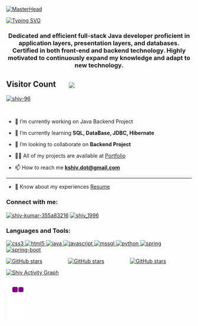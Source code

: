 [![MasterHead](https://149351115.v2.pressablecdn.com/wp-content/uploads/2017/02/TheDeveloperCoverLetter-1600x618.jpg)](https:Shiv-96.io) 

<a href="https://git.io/typing-svg"><img src="https://readme-typing-svg.herokuapp.com?font=Fira+Code&size=40&pause=1000&center=true&vCenter=true&width=935&height=100&lines=Hello👋,+I'm+Shiv+Kumar..!;+Java-Backend+Developer..." alt="Typing SVG" /></a>

<h3 align="center">Dedicated and efficient full-stack Java developer proficient in application layers, presentation layers, and databases. Certified in both front-end and backend technology. Highly motivated to continuously expand my knowledge and adapt to new technology.</h3>

<h2 align="left">Visitor Count &nbsp &nbsp &nbsp <img align="center" src="https://profile-counter.glitch.me/Shiv-96/count.svg"/></h2>

<p align="left"> <a href="https://github.com/ryo-ma/github-profile-trophy"><img src="https://github-profile-trophy.vercel.app/?username=shiv-96&layout=compact&theme=algolia" alt="shiv-96" /></a> </p>

<p align="left"> <a href="https://twitter.com/" target="blank"><img src="https://img.shields.io/twitter/follow/?logo=twitter&style=for-the-badge" alt="" /></a> </p>

- 🔭 I’m currently working on Java Backend Project

- 🌱 I’m currently learning **SQL, DataBase, JDBC, Hibernate**

- 👯 I’m looking to collaborate on **Backend Project**

- 👨‍💻 All of my projects are available at [Portfolio](https://shiv-96.github.io/)

- 📫 How to reach me **kshiv.dot@gmail.com**

<hr>

- 📄 Know about my experiences [Resume](https://drive.google.com/file/d/1O8ZG7DksA2tV2fFf2s7rAJ1gqzHSNmav/view?usp=sharing)

<h3 align="left">Connect with me:</h3>
<p align="left">
<a href="https://linkedin.com/in/shiv-kumar-355a83216" target="blank"><img align="center" src="https://img.shields.io/badge/LinkedIn-0077B5?style=for-the-badge&logo=linkedin&logoColor=white" alt="shiv-kumar-355a83216" height="30" width="100" /></a>
<a href="https://www.leetcode.com/shiv_1996" target="blank"><img align="center" src="https://img.shields.io/badge/-LeetCode-FFA116?style=for-the-badge&logo=LeetCode&logoColor=black" alt="shiv_1996" height="30" width="100" /></a>
</p>

<h3 align="left">Languages and Tools:</h3>
<p align="left"> <a href="https://www.w3schools.com/css/" target="_blank" rel="noreferrer"> <img src="https://img.shields.io/badge/CSS3-1572B6?style=for-the-badge&logo=css3&logoColor=white" alt="css3" width="100" height="40"/> </a> <a href="https://www.w3.org/html/" target="_blank" rel="noreferrer"> <img src="https://img.shields.io/badge/HTML5-E34F26?style=for-the-badge&logo=html5&logoColor=white" alt="html5" width="100" height="40"/> </a> <a href="https://www.java.com" target="_blank" rel="noreferrer"> <img src="https://img.shields.io/badge/java-%23ED8B00.svg?style=for-the-badge&logo=java&logoColor=white" alt="java" width="100" height="40"/> </a> <a href="https://developer.mozilla.org/en-US/docs/Web/JavaScript" target="_blank" rel="noreferrer"> <img src="https://img.shields.io/badge/JavaScript-323330?style=for-the-badge&logo=javascript&logoColor=F7DF1E" alt="javascript" width="100" height="40"/> </a> <a href="https://www.microsoft.com/en-us/sql-server" target="_blank" rel="noreferrer"> <img src="https://img.shields.io/badge/MySQL-005C84?style=for-the-badge&logo=mysql&logoColor=white" alt="mssql" width="100" height="40"/> </a> <a href="https://www.python.org" target="_blank" rel="noreferrer"> <img src="https://img.shields.io/badge/Python-FFD43B?style=for-the-badge&logo=python&logoColor=blue" alt="python" width="100" height="40"/> </a> <a href="https://spring.io/" target="_blank" rel="noreferrer"> <img src="https://img.shields.io/badge/Spring-6DB33F?style=for-the-badge&logo=spring&logoColor=white" alt="spring" width="100" height="40"/> </a> <a href="[https://spring.io/](https://spring.io/projects/spring-boot)" target="_blank" rel="noreferrer"> <img src="https://img.shields.io/badge/Spring_Boot-F2F4F9?style=for-the-badge&logo=spring-boot" alt="spring-boot" width="100" height="40"/> </a> </p>


<div style="display: flex; justify-content: space-between;">
  
  <a href="https://github.com/<shiv-96>/repo2" style="flex: 1;">
    <img src="https://github-readme-stats.vercel.app/api?username=shiv-96&show_icons=true&locale=en&theme=dark" alt="GitHub stars" style="height: 150px; width: 250px;">
  </a>
  <a href="https://github.com/<shiv-96>/repo1" style="flex: 1;">
    <img src="https://github-readme-stats.vercel.app/api/top-langs?username=shiv-96&show_icons=true&locale=en&theme=dark" alt="GitHub stars" style="height: 150px; width: 250px;">
  </a>
  <a href="https://github.com/<shiv-96>/repo3" style="flex: 1;">
    <img src="https://github-readme-streak-stats.herokuapp.com/?user=shiv-96&theme=dark" alt="GitHub stars" style="height: 150px; width: 250px;">
  </a>
</div>




<a href="https://github.com/shiv-96"><img alt="Shiv Activity Graph" src="https://github-readme-activity-graph.cyclic.app/graph?username=shiv-96&bg_color=3d3438&color=85474e&line=a96aa5&point=000000&area=true&hide_border=true" /></a>

![snake gif](https://github.com/shiv-96/shiv-96/blob/output/github-contribution-grid-snake.gif)
